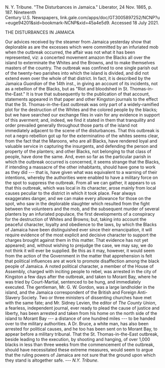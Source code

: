 ---
---

N. Y. Tribune. \"The Disturbances in Jamaica.\" Liberator, 24 Nov. 1865,
p. 187. Nineteenth\
Century U.S. Newspapers, link.gale.com/apps/doc/GT3005897252/NCNP?u\
=euge94201&sid=bookmark-NCNP&xid=45a4e5d9. Accessed 18 July 2021.

THE DISTURBANCES IN JAMAICA

Our advices received by the steamer from Jamaica yesterday show that
deplorable as are the excesses which were committed by an infuriated mob
when the outbreak occurred, the affair was not what it has been
represented, viz: a concerted movement amazon the Blacks all over the
island to exterminate the Whites and the Browns, and to make themselves
masters of the country. The outbreak was confined to one single parish
out of the twenty-two parishes into which the island is divided, and did
not extend even over the whole of that district. In fact, it is
described by the Jamaica *Guardian* of the 14th inst., in giving an
account of its incidents, not as a rebellion of the Blacks, but as "Riot
and bloodshed in St. Thomas-in-the-East." It is true that subsequently
to the publication of that account, statements appeared in that paper
and other Kingston journals to the effect that the St.
Thomas-in-the-East outbreak was only part of a widely-ramified plot for
the destruction of the Whites and the colored people by the blacks; but
we have searched our exchange files in vain for any evidence in support
of this averment; and, indeed, we find it stated in them that
tranquility and order prevailed generally throughout those parts of the
island not immediately adjacent to the scene of the disturbances. That
this outbreak is not a negro rebellion got up for the exterminatino of
the whites seems clear, from the fact that the Maroons, who are all
Blacks, have rendered loyal and valuable service in capturing the
insurgents, and defending the person and property of the planters; and
other Blacks, not belonging to that class of people, have done the same.
And, even so far as the particular parish in which the outbreak occurred
is concerned, it seems strange that the Blacks, if intending a massacre
of the other inhabitants, should have gone to work as they did --- that
is, have given what was equivalent to a warning of their intentions,
whereby the authorities were enabled to have a military force on the
spot to suppress the outbreak. From all we can gather, it appears to us
that this outbreak, which was local in its character, arose mainly from
local causes peculiar to the district in which it took place. Fear
always exaggerates danger, and we can make every allowance for those on
the spot, who saw in the deplorable slaughter which resulted from the
fight between the volunteers and the mob, and the subsequent murder of
several planters by an infuriated populace, the first developments of a
conspiracy for the destruction of Whites and Browns; but, taking into
account the peaceful character, loyalty and obedience to the laws, by
which the Blacks of Jamaica have been distinguished ever since their
emancipation, it will require evidence of the most explicit and decisive
character to support the charges brought against them in this matter.
That evidence has not yet appeared; and, without wishing to prejudge the
case, we may say, we do not think it will ever be supplied. Be this as
it may, however, it would seem from the action of the Government in the
matter that apprehension is felt that political influences are at work
to promote disaffection among the black people of Jamaica. A noted
political character, a member of the House of Assembly, charged with
inciting people to rebel, was arrested in the city of Kingston a few
days after the outbreak, and taken to Morant Bay, where he was tried by
Court-Martial, sentenced to be hung, and immediately executed. The
gentleman, Mr. G. W. Gordon, was a large landholder in the island, and
the Jamaica correspondent of the British and Foreign Anti-Slavery
Society. Two or three ministers of dissenting churches have met with the
same fate; and Mr. Sidney Levien, the editor of *The County Union*, a
fearless, independent journal, ever ready to plead the cause of justice
and liberty, has been arrested and taken from his home on the north side
of the island to Morant Bay --- a distance of one hundred miles --- to
be handed over to the military authorities. A Dr. Bruce, a white man,
has also been arrested for political causes, and he too has been sent on
to Morant Bay, to appear before a military tribunal. That the St.
Thomas-in-the-East outbreak, beside leading to the execution, by
shooting and hanging, of over 1,000 blacks in less than three weeks from
the commencement of the outbreak, should have necessitated these extreme
measures, would seem to argue that the ruling powers of Jamaica are not
sure that the ground upon which they stand is altogether safe. --- *N.Y.
Tribune*.
